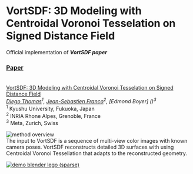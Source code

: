 # VortSDF: 3D Modeling with Centroidal Voronoi Tesselation on Signed Distance Field
Official implementation of ***VortSDF paper***

### [Paper](https://arxiv.org/pdf/2304.09987.pdf)<br><br>
[VortSDF: 3D Modeling with Centroidal Voronoi Tesselation on Signed Distance Field]()<br>
*[Diego Thomas]()<sup>1</sup>, [Jean-Sebastien Franco]()<sup>2</sup>, [Edmond Boyer] ()<sup>3</sup>*<br>
<sup>1</sup> Kyushu University, Fukuoka, Japan<br>
<sup>2</sup> INRIA Rhone Alpes, Grenoble, France<br>
<sup>3</sup> Meta, Zurich, Swiss<br>

![method overview](https://github.com/diegothomas/VortSDF/blob/main/Resources/Images/Teaser.svg)<br>
The input to VortSDF is a sequence of multi-view color images with known camera poses. VortSDF reconstructs detailed 3D surfaces with using Centroidal Voronoi Tessellation that adapts to the reconstructed geometry.<br>

[![demo blender lego (sparse)]()]()


